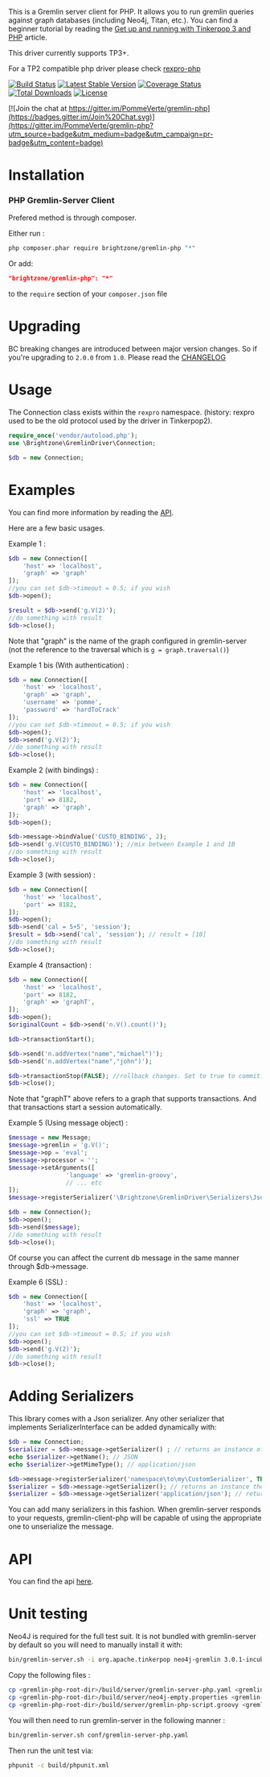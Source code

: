 This is a Gremlin server client for PHP. It allows you to run gremlin queries against graph databases (including Neo4j, Titan, etc.). You can find a beginner tutorial by reading the [Get up and running with Tinkerpop 3 and PHP](https://dylanmillikin.wordpress.com/2015/07/20/get-up-and-running-with-tinkerpop-3-and-php/) article.

This driver currently supports TP3+.

For a TP2 compatible php driver please check [rexpro-php](https://github.com/PommeVerte/rexpro-php)

[![Build Status](https://travis-ci.org/PommeVerte/gremlin-php.svg?branch=master)](https://travis-ci.org/PommeVerte/gremlin-php) [![Latest Stable Version](https://poser.pugx.org/brightzone/gremlin-php/v/stable)](https://packagist.org/packages/brightzone/gremlin-php) [![Coverage Status](https://coveralls.io/repos/PommeVerte/gremlin-php/badge.svg?branch=master&service=github)](https://coveralls.io/github/PommeVerte/gremlin-php?branch=master) [![Total Downloads](https://poser.pugx.org/brightzone/gremlin-php/downloads)](https://packagist.org/packages/brightzone/gremlin-php) [![License](https://poser.pugx.org/brightzone/gremlin-php/license)](https://packagist.org/packages/brightzone/gremlin-php)

[![Join the chat at https://gitter.im/PommeVerte/gremlin-php](https://badges.gitter.im/Join%20Chat.svg)](https://gitter.im/PommeVerte/gremlin-php?utm_source=badge&utm_medium=badge&utm_campaign=pr-badge&utm_content=badge)

Installation
============


### PHP Gremlin-Server Client

Prefered method is through composer.

Either run :

```bash
php composer.phar require brightzone/gremlin-php "*"
```

Or add:

```json
"brightzone/gremlin-php": "*"
```

to the `require` section of your `composer.json` file

Upgrading
=========
BC breaking changes are introduced between major version changes. So if you're upgrading to `2.0.0` from `1.0`. Please read the [CHANGELOG](CHANGELOG.md)

Usage
=========

The Connection class exists within the `rexpro` namespace. (history: rexpro used to be the old protocol used by the driver in Tinkerpop2).

```php
require_once('vendor/autoload.php');
use \Brightzone\GremlinDriver\Connection;

$db = new Connection;
```

Examples
========

You can find more information by reading the [API](http://pommeverte.github.io/gremlin-php/).

Here are a few basic usages.

Example 1 :

```php
$db = new Connection([
    'host' => 'localhost',
    'graph' => 'graph'
]);
//you can set $db->timeout = 0.5; if you wish
$db->open();

$result = $db->send('g.V(2)');
//do something with result
$db->close();
```

Note that "graph" is the name of the graph configured in gremlin-server (not the reference to the traversal which is `g = graph.traversal()`)

Example 1 bis (With authentication) :
```php
$db = new Connection([
    'host' => 'localhost',
    'graph' => 'graph',
    'username' => 'pomme',
    'password' => 'hardToCrack'
]);
//you can set $db->timeout = 0.5; if you wish
$db->open();
$db->send('g.V(2)');
//do something with result
$db->close();
```


Example 2 (with bindings) :

```php
$db = new Connection([
    'host' => 'localhost',
    'port' => 8182,
    'graph' => 'graph',
]);
$db->open();

$db->message->bindValue('CUSTO_BINDING', 2);
$db->send('g.V(CUSTO_BINDING)'); //mix between Example 1 and 1B
//do something with result
$db->close();
```

Example 3 (with session) :

```php
$db = new Connection([
    'host' => 'localhost',
    'port' => 8182,
]);
$db->open();
$db->send('cal = 5+5', 'session');
$result = $db->send('cal', 'session'); // result = [10]
//do something with result
$db->close();
```

Example 4 (transaction) :

```php
$db = new Connection([
    'host' => 'localhost',
    'port' => 8182,
    'graph' => 'graphT',
]);
$db->open();
$originalCount = $db->send('n.V().count()');

$db->transactionStart();

$db->send('n.addVertex("name","michael")');
$db->send('n.addVertex("name","john")');

$db->transactionStop(FALSE); //rollback changes. Set to true to commit.
$db->close();
```
Note that "graphT" above refers to a graph that supports transactions. And that transactions start a session automatically.

Example 5 (Using message object) :

```php
$message = new Message;
$message->gremlin = 'g.V()';
$message->op = 'eval';
$message->processor = '';
$message->setArguments([
                'language' => 'gremlin-groovy',
                // ... etc
]);
$message->registerSerializer('\Brightzone\GremlinDriver\Serializers\Json');

$db = new Connection();
$db->open();
$db->send($message);
//do something with result
$db->close();
```
Of course you can affect the current db message in the same manner through $db->message.

Example 6 (SSL) :
```php
$db = new Connection([
    'host' => 'localhost',
    'graph' => 'graph',
    'ssl' => TRUE
]);
//you can set $db->timeout = 0.5; if you wish
$db->open();
$db->send('g.V(2)');
//do something with result
$db->close();
```

Adding Serializers
==================

This library comes with a Json serializer. Any other serializer that implements SerializerInterface can be added dynamically with:

```php
$db = new Connection;
$serializer = $db->message->getSerializer() ; // returns an instance of the default JSON serializer
echo $serializer->getName(); // JSON
echo $serializer->getMimeType(); // application/json

$db->message->registerSerializer('namespace\to\my\CustomSerializer', TRUE); // sets this as default
$serializer = $db->message->getSerializer(); // returns an instance the CustomSerializer serializer (default)
$serializer = $db->message->getSerializer('application/json'); // returns an instance the JSON serializer
```
You can add many serializers in this fashion. When gremlin-server responds to your requests, gremlin-client-php will be capable of using the appropriate one to unserialize the message.

API
============

You can find the api [here](http://pommeverte.github.io/gremlin-php/).

Unit testing
============

Neo4J is required for the full test suit. It is not bundled with gremlin-server by default so you will need to manually install it with:

```bash
bin/gremlin-server.sh -i org.apache.tinkerpop neo4j-gremlin 3.0.1-incubating
```
Copy the following files :

```bash
cp <gremlin-php-root-dir>/build/server/gremlin-server-php.yaml <gremlin-server-root-dir>/conf/
cp <gremlin-php-root-dir>/build/server/neo4j-empty.properties <gremlin-server-root-dir>/conf/
cp <gremlin-php-root-dir>/build/server/gremlin-php-script.groovy <gremlin-server-root-dir>/scripts/
```

You will then need to run gremlin-server in the following manner :

```bash
bin/gremlin-server.sh conf/gremlin-server-php.yaml
```

Then run the unit test via:

```bash
phpunit -c build/phpunit.xml
```
